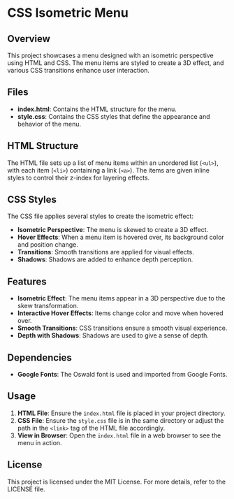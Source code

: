 # CSS Isometric Menu

## Overview

This project showcases a menu designed with an isometric perspective using HTML and CSS. The menu items are styled to create a 3D effect, and various CSS transitions enhance user interaction.

## Files

- **index.html**: Contains the HTML structure for the menu.
- **style.css**: Contains the CSS styles that define the appearance and behavior of the menu.

## HTML Structure

The HTML file sets up a list of menu items within an unordered list (`<ul>`), with each item (`<li>`) containing a link (`<a>`). The items are given inline styles to control their z-index for layering effects.

## CSS Styles

The CSS file applies several styles to create the isometric effect:
- **Isometric Perspective**: The menu is skewed to create a 3D effect.
- **Hover Effects**: When a menu item is hovered over, its background color and position change.
- **Transitions**: Smooth transitions are applied for visual effects.
- **Shadows**: Shadows are added to enhance depth perception.

## Features

- **Isometric Effect**: The menu items appear in a 3D perspective due to the skew transformation.
- **Interactive Hover Effects**: Items change color and move when hovered over.
- **Smooth Transitions**: CSS transitions ensure a smooth visual experience.
- **Depth with Shadows**: Shadows are used to give a sense of depth.

## Dependencies

- **Google Fonts**: The Oswald font is used and imported from Google Fonts.

## Usage

1. **HTML File**: Ensure the `index.html` file is placed in your project directory.
2. **CSS File**: Ensure the `style.css` file is in the same directory or adjust the path in the `<link>` tag of the HTML file accordingly.
3. **View in Browser**: Open the `index.html` file in a web browser to see the menu in action.

## License

This project is licensed under the MIT License. For more details, refer to the LICENSE file.
